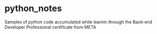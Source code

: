 # python_notes
Samples of python code accumulated while learnin through the Back-end Developer Professional certificate from META
